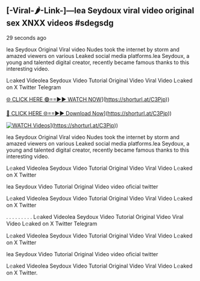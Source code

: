 ## [-Viral-🌶-Link-]—lea Seydoux viral video original sex XNXX videos #sdegsdg

29 seconds ago

lea Seydoux Original Viral video Nudes took the internet by storm and amazed viewers on various Leaked social media platforms.lea Seydoux, a young and talented digital creator, recently became famous thanks to this interesting video.

L𝚎aked Videolea Seydoux Video Tutorial Original Video Viral Video L𝚎aked on X Twitter Telegram

[🌐 CLICK HERE 🟢==►► WATCH NOW](https://i.imgur.com/dJHk4Zq.gif)](https://shorturl.at/C3Pjp))

[🔴 CLICK HERE 🌐==►► Download Now](https://i.imgur.com/dJHk4Zq.gif)](https://shorturl.at/C3Pjp))

[![WATCH Videos](https://i.imgur.com/dJHk4Zq.gif)](https://i.imgur.com/dJHk4Zq.gif)](https://shorturl.at/C3Pjp))

lea Seydoux Original Viral video Nudes took the internet by storm and amazed viewers on various Leaked social media platforms.lea Seydoux, a young and talented digital creator, recently became famous thanks to this interesting video.

L𝚎aked Videolea Seydoux Video Tutorial Original Video Viral Video L𝚎aked on X Twitter

lea Seydoux Video Tutorial Original Video video oficial twitter

L𝚎aked Videolea Seydoux Video Tutorial Original Video Viral Video L𝚎aked on X Twitter

. . . . . . . . . L𝚎aked Videolea Seydoux Video Tutorial Original Video Viral Video L𝚎aked on X Twitter Telegram

L𝚎aked Videolea Seydoux Video Tutorial Original Video Viral Video L𝚎aked on X Twitter

lea Seydoux Video Tutorial Original Video video oficial twitter

L𝚎aked Videolea Seydoux Video Tutorial Original Video Viral Video L𝚎aked on X Twitter.